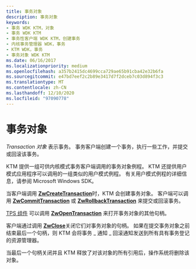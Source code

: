 ```yaml
---
title: 事务对象
description: 事务对象
keywords:
- 事务 WDK KTM，对象
- 事务 WDK KTM
- 事务性客户端 WDK KTM，创建事务
- 内核事务管理器 WDK，事务
- KTM WDK，事务
- 事务对象 WDK KTM
ms.date: 06/16/2017
ms.localizationpriority: medium
ms.openlocfilehash: a357b2415dc4699cca729ae65b91cba42e32b6fa
ms.sourcegitcommit: e47bd7eef2c2b89e3417d7f2dceb7c03d894f3c3
ms.translationtype: MT
ms.contentlocale: zh-CN
ms.lasthandoff: 12/10/2020
ms.locfileid: "97090778"
---
```

# <a name="transaction-objects"></a>事务对象


*Transaction 对象* 表示事务。 事务客户端创建一个事务，执行一些工作，并提交或回滚该事务。

KTM 提供一组可供内核模式事务客户端调用的事务对象例程。 KTM 还提供用户模式应用程序可以调用的一组类似的用户模式例程。 有关用户模式例程的详细信息，请参阅 Microsoft Windows SDK。

当客户端调用 [**ZwCreateTransaction**](/windows-hardware/drivers/ddi/wdm/nf-wdm-ntcreatetransaction)时，KTM 会创建事务对象。 客户端可以调用 [**ZwCommitTransaction**](/windows-hardware/drivers/ddi/wdm/nf-wdm-ntcommittransaction) 或 [**ZwRollbackTransaction**](/windows-hardware/drivers/ddi/wdm/nf-wdm-ntrollbacktransaction) 来提交或回滚事务。

[TPS 组件](understanding-tps-components.md) 可以调用 [**ZwOpenTransaction**](/windows-hardware/drivers/ddi/wdm/nf-wdm-ntopentransaction) 来打开事务对象的其他句柄。

客户端通过调用 [**ZwClose**](/windows-hardware/drivers/ddi/ntifs/nf-ntifs-ntclose)关闭它们对事务对象的句柄。 如果在提交事务对象之前结束最后一个句柄，则 KTM 会将事务 \_ 通知 \_ 回滚通知发送到所有具有事务登记的资源管理器。

当最后一个句柄关闭并且 KTM 释放了对该对象的所有引用后，操作系统将删除该对象。

 

